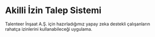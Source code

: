 # Akilli İzin Talep Sistemi
Talenteer İnşaat A.Ş. için hazırladığımız yapay zeka destekli çalışanların rahatça izinlerini kullanabileceği uygulama.
